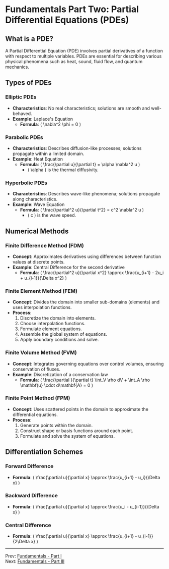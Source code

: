 # Fundamentals Part Two: Partial Differential Equations (PDEs)

## What is a PDE?

A Partial Differential Equation (PDE) involves partial derivatives of a function with respect to multiple variables. PDEs are essential for describing various physical phenomena such as heat, sound, fluid flow, and quantum mechanics.

## Types of PDEs

### Elliptic PDEs
- **Characteristics**: No real characteristics; solutions are smooth and well-behaved.
- **Example**: Laplace's Equation
  - **Formula**: \( \nabla^2 \phi = 0 \)

### Parabolic PDEs
- **Characteristics**: Describes diffusion-like processes; solutions propagate within a limited domain.
- **Example**: Heat Equation
  - **Formula**: \( \frac{\partial u}{\partial t} = \alpha \nabla^2 u \)
    - \( \alpha \) is the thermal diffusivity.

### Hyperbolic PDEs
- **Characteristics**: Describes wave-like phenomena; solutions propagate along characteristics.
- **Example**: Wave Equation
  - **Formula**: \( \frac{\partial^2 u}{\partial t^2} = c^2 \nabla^2 u \)
    - \( c \) is the wave speed.

## Numerical Methods

### Finite Difference Method (FDM)
- **Concept**: Approximates derivatives using differences between function values at discrete points.
- **Example**: Central Difference for the second derivative
  - **Formula**: \( \frac{\partial^2 u}{\partial x^2} \approx \frac{u_{i+1} - 2u_i + u_{i-1}}{\Delta x^2} \)

### Finite Element Method (FEM)
- **Concept**: Divides the domain into smaller sub-domains (elements) and uses interpolation functions.
- **Process**:
  1. Discretize the domain into elements.
  2. Choose interpolation functions.
  3. Formulate element equations.
  4. Assemble the global system of equations.
  5. Apply boundary conditions and solve.

### Finite Volume Method (FVM)
- **Concept**: Integrates governing equations over control volumes, ensuring conservation of fluxes.
- **Example**: Discretization of a conservation law
  - **Formula**: \( \frac{\partial }{\partial t} \int_V \rho dV + \int_A \rho \mathbf{u} \cdot d\mathbf{A} = 0 \)

### Finite Point Method (FPM)
- **Concept**: Uses scattered points in the domain to approximate the differential equations.
- **Process**:
  1. Generate points within the domain.
  2. Construct shape or basis functions around each point.
  3. Formulate and solve the system of equations.

## Differentiation Schemes

### Forward Difference
- **Formula**: \( \frac{\partial u}{\partial x} \approx \frac{u_{i+1} - u_i}{\Delta x} \)

### Backward Difference
- **Formula**: \( \frac{\partial u}{\partial x} \approx \frac{u_i - u_{i-1}}{\Delta x} \)

### Central Difference
- **Formula**: \( \frac{\partial u}{\partial x} \approx \frac{u_{i+1} - u_{i-1}}{2\Delta x} \)

---

Prev: [Fundamentals - Part I](Fundamental_Part01.md)  
Next: [Fundamentals - Part III](Fundamental_Part03.md)
